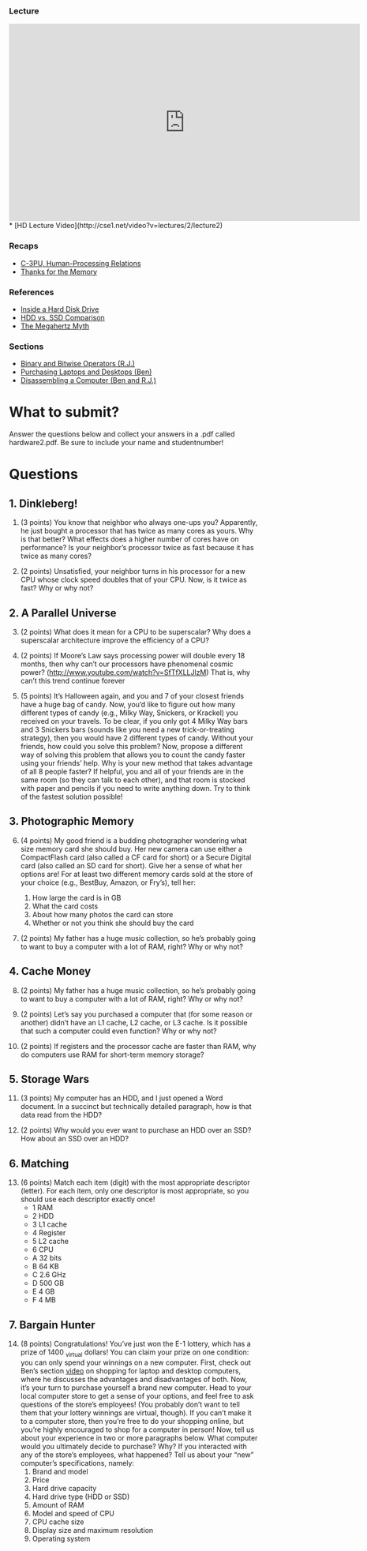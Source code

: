 ### Lecture <!-- pset2 Hardware, continued -->

<iframe width="711" height="400" src="https://www.youtube.com/embed/pbJ_U9O5nmo" frameborder="0" allowfullscreen></iframe>
* [HD Lecture Video](http://cse1.net/video?v=lectures/2/lecture2)

### Recaps
* [C-3PU, Human-Processing Relations](http://cse1.net/recaps/3-cpu.html)
* [Thanks for the Memory](http://cse1.net/recaps/4-memory.html)

### References
* [Inside a Hard Disk Drive](https://www.youtube.com/watch?v=kdmLvl1n82U)
* [HDD vs. SSD Comparison](https://www.youtube.com/watch?v=j84eEjP-RL4)
* [The Megahertz Myth](https://www.youtube.com/watch?v=PKF9GOE2q38)

### Sections
* [Binary and Bitwise Operators (R.J.)](http://cse1.net/video?v=sections/2/binary_and_bitwise_operators/binary_and_bitwise_operators)
* [Purchasing Laptops and Desktops (Ben)](http://cse1.net/video?v=sections/2/purchasing_laptops_and_desktops/purchasing_laptops_and_desktops)
* [Disassembling a Computer (Ben and R.J.)](http://cse1.net/video?v=sections/2/disassembling_a_computer/disassembling_a_computer)

# What to submit?
Answer the questions below and collect your answers in a .pdf called hardware2.pdf. Be sure to include your name and studentnumber!

# Questions

## 1. Dinkleberg!
1. (3 points) You know that neighbor who always one-ups you? Apparently, he just bought a
processor that has twice as many cores as yours. Why is that better? What effects does a higher
number of cores have on performance? Is your neighbor’s processor twice as fast because it has
twice as many cores?

2. (2 points) Unsatisfied, your neighbor turns in his processor for a new CPU whose clock speed
doubles that of your CPU. Now, is it twice as fast? Why or why not?

## 2. A Parallel Universe
3. (2 points) What does it mean for a CPU to be superscalar? Why does a superscalar architecture
improve the efficiency of a CPU?

4. (2 points) If Moore’s Law says processing power will double every 18 months, then why can’t our
processors have phenomenal cosmic power? (http://www.youtube.com/watch?v=SfTfXLLJlzM)
That is, why can’t this trend continue forever

5. (5 points) It’s Halloween again, and you and 7 of your closest friends have a huge bag of candy.
Now, you’d like to figure out how many different types of candy (e.g., Milky Way, Snickers, or
Krackel) you received on your travels. To be clear, if you only got 4 Milky Way bars and 3 Snickers
bars (sounds like you need a new trick-or-treating strategy), then you would have 2 different types
of candy. Without your friends, how could you solve this problem? Now, propose a different way
of solving this problem that allows you to count the candy faster using your friends’ help. Why is
your new method that takes advantage of all 8 people faster? If helpful, you and all of your friends
are in the same room (so they can talk to each other), and that room is stocked with paper and
pencils if you need to write anything down. Try to think of the fastest solution possible!

## 3. Photographic Memory
6. (4 points) My good friend is a budding photographer wondering what size memory card she
should buy. Her new camera can use either a CompactFlash card (also called a CF card for short)
or a Secure Digital card (also called an SD card for short). Give her a sense of what her options are!
For at least two different memory cards sold at the store of your choice (e.g., BestBuy, Amazon, or
Fry’s), tell her:
	1. How large the card is in GB 
	2. What the card costs
	3. About how many photos the card can store
	4. Whether or not you think she should buy the card

7. (2 points) My father has a huge music collection, so he’s probably going to want to buy a computer with a lot of RAM, right? Why or why not?

## 4. Cache Money
8. (2 points) My father has a huge music collection, so he’s probably going to want to buy a computer
with a lot of RAM, right? Why or why not?

9. (2 points) Let’s say you purchased a computer that (for some reason or another) didn’t have an
L1 cache, L2 cache, or L3 cache. Is it possible that such a computer could even function? Why or
why not?

10. (2 points) If registers and the processor cache are faster than RAM, why do computers use
RAM for short-term memory storage?

## 5. Storage Wars
11. (3 points) My computer has an HDD, and I just opened a Word document. In a succinct but
technically detailed paragraph, how is that data read from the HDD?

12. (2 points) Why would you ever want to purchase an HDD over an SSD? How about an SSD
over an HDD?

## 6. Matching
13. (6 points) Match each item (digit) with the most appropriate descriptor (letter). For each item, only one descriptor is most appropriate, so you should use each descriptor exactly once!
	* 1 RAM
	* 2 HDD
	* 3 L1 cache
	* 4 Register
	* 5 L2 cache
	* 6 CPU
	* A 32 bits
	* B 64 KB
	* C 2.6 GHz
	* D 500 GB
	* E 4 GB
	* F 4 MB

## 7. Bargain Hunter
14. (8 points) Congratulations! You’ve just won the E-1 lottery, which has a prize of 1400 <sub>virtual</sub>
dollars! You can claim your prize on one condition: you can only spend your winnings on a new
computer. First, check out Ben’s section [video](http://cse1.net/video?v=sections/2/purchasing_laptops_and_desktops/purchasing_laptops_and_desktops) on shopping for laptop and desktop computers,
where he discusses the advantages and disadvantages of both. Now, it’s your turn to purchase yourself
a brand new computer. Head to your local computer store to get a sense of your options, and
feel free to ask questions of the store’s employees! (You probably don’t want to tell them that your
lottery winnings are virtual, though). If you can’t make it to a computer store, then you’re free to
do your shopping online, but you’re highly encouraged to shop for a computer in person!
Now, tell us about your experience in two or more paragraphs below. What computer would you
ultimately decide to purchase? Why? If you interacted with any of the store’s employees, what
happened? Tell us about your “new” computer’s specifications, namely:
	1. Brand and model
	2. Price
	3. Hard drive capacity
	4. Hard drive type (HDD or SSD)
	5. Amount of RAM
	6. Model and speed of CPU
	7. CPU cache size
	8. Display size and maximum resolution
	9. Operating system